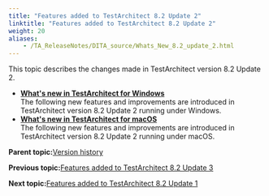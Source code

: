 ```yaml
--- 
title: "Features added to TestArchitect 8.2 Update 2"
linktitle: "Features added to TestArchitect 8.2 Update 2"
weight: 20
aliases: 
    - /TA_ReleaseNotes/DITA_source/Whats_New_8.2_update_2.html
---
```


This topic describes the changes made in TestArchitect version 8.2 Update 2.

-   **[What's new in TestArchitect for Windows](/TA_ReleaseNotes/DITA_source/Whats_New_Windows_8.2_update_2.html)**  
The following new features and improvements are introduced in TestArchitect version 8.2 Update 2 running under Windows.
-   **[What's new in TestArchitect for macOS](/TA_ReleaseNotes/DITA_source/Whats_New_Mac_8.2_update_2.html)**  
The following new features and improvements are introduced in TestArchitect version 8.2 Update 2 running under macOS.

**Parent topic:**[Version history](/TA_ReleaseNotes/DITA_source/Version_History.html)

**Previous topic:**[Features added to TestArchitect 8.2 Update 3](/TA_ReleaseNotes/DITA_source/Whats_New_8.2_update_3.html)

**Next topic:**[Features added to TestArchitect 8.2 Update 1](/TA_ReleaseNotes/DITA_source/Whats_New_8.2_update_1.html)

